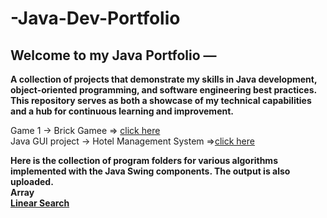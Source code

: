 # -Java-Dev-Portfolio
## Welcome to my Java Portfolio — 
**A collection of projects that demonstrate my skills in Java development, object-oriented programming, and software engineering best practices. This repository serves as both a showcase of my technical capabilities and a hub for continuous learning and improvement.**

 Game 1 ->   Brick Gamee =>  [click here](https://github.com/Code-Eagl/-Java-Dev-Portfolio/tree/c33875bc0c573915255b10ff7202171a1ddf28a8/BrickGame)<br>
Java GUI project -> Hotel Management System =>[click here](https://github.com/Code-Eagl/Hotel-Management-System-Java-.git)

**Here is the collection of program folders for various algorithms implemented with the Java Swing components. The output is also uploaded.**<br>
**Array**<br>
**[Linear Search](https://github.com/Code-Eagl/-Java-Dev-Portfolio/tree/8287fc188276ce5357ae1c6381d80d93af411bee/Algorithms/Array/Linear%20Search)**

